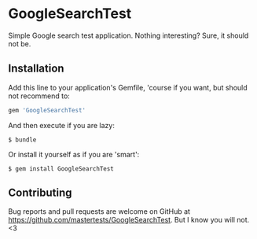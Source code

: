 # GoogleSearchTest

Simple Google search test application. Nothing interesting? Sure, it should not be.  

## Installation

Add this line to your application's Gemfile, 'course if you want, but should not recommend to:

```ruby
gem 'GoogleSearchTest'
```

And then execute if you are lazy:

    $ bundle

Or install it yourself as if you are 'smart':

    $ gem install GoogleSearchTest

## Contributing

Bug reports and pull requests are welcome on GitHub at https://github.com/mastertests/GoogleSearchTest.
But I know you will not. <3